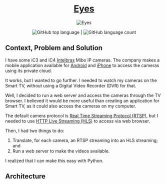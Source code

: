 <center>

# [Eyes](https://github.com/jon-cbar/eyes/)

![Eyes](https://cdn2.iconfinder.com/data/icons/humano2/128x128/apps/gnome-eyes-applet.png)

<img alt="GitHub top language" src="https://img.shields.io/github/languages/top/jon-cbar/eyes?style=flat-square"> | <img alt="GitHub language count" src="https://img.shields.io/github/languages/count/jon-cbar/eyes?style=flat-square">

</center>

## Context, Problem and Solution

I have some iC3 and iC4 [Intelbras](https://intelbras.com/en) Mibo IP cameras.
The company makes a mobile application available for [Android](https://play.google.com/store/apps/details?id=com.intelbras) and [iPhone](https://apps.apple.com/app/mibo/id1221971306) to access the cameras using its private cloud.

It works, but I wanted to go further.
I needed to watch my cameras on the Smart TV, without using a Digital Video Recorder (DVR) for that.

Well, I decided to run a web server and access the cameras through the TV browser.
I believed it would be more useful than creating an application for Smart TV, as it could also access the cameras on my computer.

The default camera protocol is [Real Time Streaming Protocol (RTSP)](https://en.wikipedia.org/wiki/Real_Time_Streaming_Protocol), but I needed to use [HTTP Live Streaming (HLS)](https://en.wikipedia.org/wiki/HTTP_Live_Streaming) to access via web browser.

Then, I had two things to do:

1. Translate, for each camera, an RTSP streaming into an HLS streaming; and
2. Run a web server to make the videos available.

I realized that I can make this easy with Python.

## Architecture

